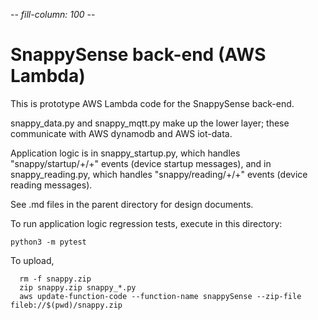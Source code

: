 -*- fill-column: 100 -*-

# SnappySense back-end (AWS Lambda)

This is prototype AWS Lambda code for the SnappySense back-end.

snappy_data.py and snappy_mqtt.py make up the lower layer; these communicate with AWS dynamodb and
AWS iot-data.

Application logic is in snappy_startup.py, which handles "snappy/startup/+/+" events (device startup
messages), and in snappy_reading.py, which handles "snappy/reading/+/+" events (device reading
messages).

See .md files in the parent directory for design documents.

To run application logic regression tests, execute in this directory:
```
python3 -m pytest
```

To upload,

```
  rm -f snappy.zip
  zip snappy.zip snappy_*.py
  aws update-function-code --function-name snappySense --zip-file fileb://$(pwd)/snappy.zip
```
